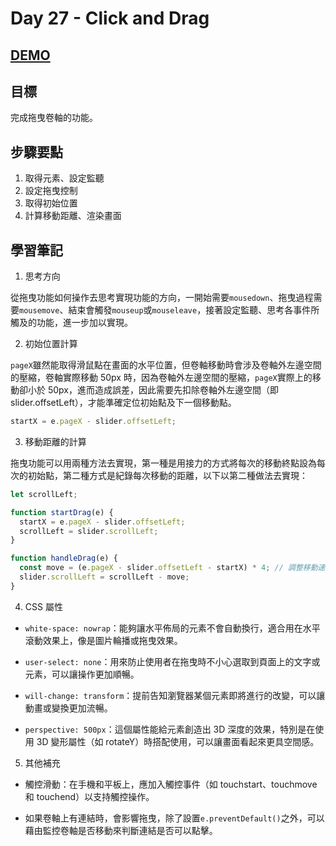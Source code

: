 # Day 27 - Click and Drag

## [DEMO](https://ayating.github.io/JavaScript30/27%20-%20Click%20and%20Drag/index-done.html)

## 目標

完成拖曳卷軸的功能。

## 步驟要點

1. 取得元素、設定監聽
2. 設定拖曳控制
3. 取得初始位置
4. 計算移動距離、渲染畫面

## 學習筆記

1. 思考方向

從拖曳功能如何操作去思考實現功能的方向，一開始需要`mousedown`、拖曳過程需要`mousemove`、結束會觸發`mouseup`或`mouseleave`，接著設定監聽、思考各事件所觸及的功能，進一步加以實現。

2. 初始位置計算

`pageX`雖然能取得滑鼠點在畫面的水平位置，但卷軸移動時會涉及卷軸外左邊空間的壓縮，卷軸實際移動 50px 時，因為卷軸外左邊空間的壓縮，`pageX`實際上的移動卻小於 50px，進而造成誤差，因此需要先扣除卷軸外左邊空間（即 slider.offsetLeft），才能準確定位初始點及下一個移動點。

```js
startX = e.pageX - slider.offsetLeft;
```

3. 移動距離的計算

拖曳功能可以用兩種方法去實現，第一種是用接力的方式將每次的移動終點設為每次的初始點，第二種方式是紀錄每次移動的距離，以下以第二種做法去實現：

```js
let scrollLeft;

function startDrag(e) {
  startX = e.pageX - slider.offsetLeft;
  scrollLeft = slider.scrollLeft;
}

function handleDrag(e) {
  const move = (e.pageX - slider.offsetLeft - startX) * 4; // 調整移動速率，提升流暢感
  slider.scrollLeft = scrollLeft - move;
}
```

4. CSS 屬性

- `white-space: nowrap`：能夠讓水平佈局的元素不會自動換行，適合用在水平滾動效果上，像是圖片輪播或拖曳效果。

- `user-select: none`：用來防止使用者在拖曳時不小心選取到頁面上的文字或元素，可以讓操作更加順暢。

- `will-change: transform`：提前告知瀏覽器某個元素即將進行的改變，可以讓動畫或變換更加流暢。

- `perspective: 500px`：這個屬性能給元素創造出 3D 深度的效果，特別是在使用 3D 變形屬性（如 rotateY）時搭配使用，可以讓畫面看起來更具空間感。

5. 其他補充

- 觸控滑動：在手機和平板上，應加入觸控事件（如 touchstart、touchmove 和 touchend）以支持觸控操作。

- 如果卷軸上有連結時，會影響拖曳，除了設置`e.preventDefault()`之外，可以藉由監控卷軸是否移動來判斷連結是否可以點擊。
